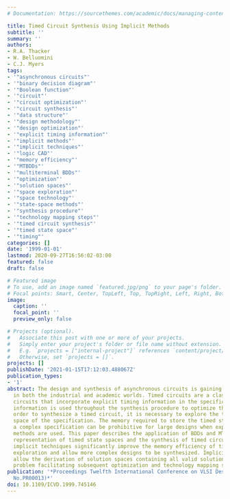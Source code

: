 ```yaml
---
# Documentation: https://sourcethemes.com/academic/docs/managing-content/

title: Timed Circuit Synthesis Using Implicit Methods
subtitle: ''
summary: ''
authors:
- R.A. Thacker
- W. Belluomini
- C.J. Myers
tags:
- '"asynchronous circuits"'
- '"binary decision diagram"'
- '"Boolean function"'
- '"circuit"'
- '"circuit optimization"'
- '"circuit synthesis"'
- '"data structure"'
- '"design methodology"'
- '"design optimization"'
- '"explicit timing information"'
- '"implicit methods"'
- '"implicit techniques"'
- '"logic CAD"'
- '"memory efficiency"'
- '"MTBDDs"'
- '"multiterminal BDDs"'
- '"optimization"'
- '"solution spaces"'
- '"space exploration"'
- '"space technology"'
- '"state-space methods"'
- '"synthesis procedure"'
- '"technology mapping steps"'
- '"timed circuit synthesis"'
- '"timed state space"'
- '"timing"'
categories: []
date: '1999-01-01'
lastmod: 2020-09-27T16:56:02-03:00
featured: false
draft: false

# Featured image
# To use, add an image named `featured.jpg/png` to your page's folder.
# Focal points: Smart, Center, TopLeft, Top, TopRight, Left, Right, BottomLeft, Bottom, BottomRight.
image:
  caption: ''
  focal_point: ''
  preview_only: false

# Projects (optional).
#   Associate this post with one or more of your projects.
#   Simply enter your project's folder or file name without extension.
#   E.g. `projects = ["internal-project"]` references `content/project/deep-learning/index.md`.
#   Otherwise, set `projects = []`.
projects: []
publishDate: '2021-01-15T17:12:03.488067Z'
publication_types:
- '1'
abstract: The design and synthesis of asynchronous circuits is gaining importance
  in both the industrial and academic worlds. Timed circuits are a class of asynchronous
  circuits that incorporate explicit timing information in the specification. This
  information is used throughout the synthesis procedure to optimize the design. In
  order to synthesize a timed circuit, it is necessary to explore the timed state
  space of the specification. The memory required to store the timed state space of
  a complex specification can be prohibitive for large designs when explicit representation
  methods are used. This paper describes the application of BDDs and MTBDDs to the
  representation of timed state spaces and the synthesis of timed circuits. These
  implicit techniques significantly improve the memory efficiency of timed state space
  exploration and allow more complex designs to be synthesized. Implicit methods also
  allow the derivation of solution spaces containing all valid solutions to the synthesis
  problem facilitating subsequent optimization and technology mapping steps.
publication: '*Proceedings Twelfth International Conference on VLSI Design. (Cat.
  No.PR00013)*'
doi: 10.1109/ICVD.1999.745146
---
```

